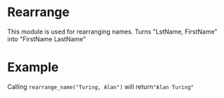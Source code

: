 Rearrange
============

This module is used for rearranging names.
Turns "LstName, FirstName" into  "FirstName LastName"

# Example

Calling `rearrange_name("Turing, Alan")` will return`"Alan Turing"`



